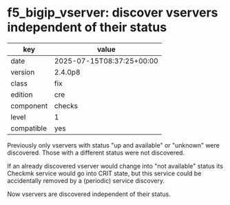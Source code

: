 [//]: # (werk v2)
# f5_bigip_vserver: discover vservers independent of their status

key        | value
---------- | ---
date       | 2025-07-15T08:37:25+00:00
version    | 2.4.0p8
class      | fix
edition    | cre
component  | checks
level      | 1
compatible | yes

Previously only vservers with status "up and available" or "unknown" were
discovered. Those with a different status were not discovered.

If an already discovered vserver would change into "not available" status its
Checkmk service would go into CRIT state, but this service could be accidentally
removed by a (periodic) service discovery.

Now vservers are discovered independent of their status.
